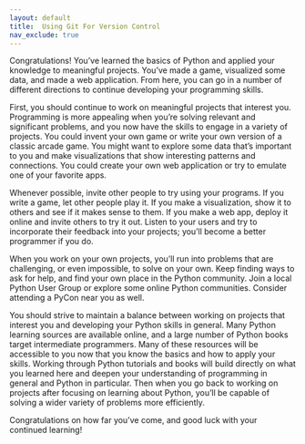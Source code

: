 ```yaml
---
layout: default
title:  Using Git For Version Control
nav_exclude: true
---
```


Congratulations! You’ve learned the basics of Python and applied your
knowledge to meaningful projects. You’ve made a game, visualized some
data, and made a web application. From here, you can go in a number of
different directions to continue developing your programming skills.

First, you should continue to work on meaningful projects that interest
you. Programming is more appealing when you’re solving relevant and
significant problems, and you now have the skills to engage in a variety
of projects. You could invent your own game or write your own version of
a classic arcade game. You might want to explore some data that’s
important to you and make visualizations that show interesting patterns
and connections. You could create your own web application or try to
emulate one of your favorite apps.

Whenever possible, invite other people to try using your programs. If
you write a game, let other people play it. If you make a visualization,
show it to others and see if it makes sense to them. If you make a web
app, deploy it online and invite others to try it out. Listen to your
users and try to incorporate their feedback into your projects; you’ll
become a better programmer if you do.

When you work on your own projects, you’ll run into problems that are
challenging, or even impossible, to solve on your own. Keep finding ways
to ask for help, and find your own place in the Python community. Join a
local Python User Group or explore some online Python communities.
Consider attending a PyCon near you as well.

You should strive to maintain a balance between working on projects that
interest you and developing your Python skills in general. Many Python
learning sources are available online, and a large number of Python
books target intermediate programmers. Many of these resources will be
accessible to you now that you know the basics and how to apply your
skills. Working through Python tutorials and books will build directly
on what you learned here and deepen your understanding of programming in
general and Python in particular. Then when you go back to working on
projects after focusing on learning about Python, you’ll be capable of
solving a wider variety of problems more efficiently.

Congratulations on how far you’ve come, and good luck with your
continued learning!
